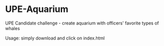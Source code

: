 # UPE-Aquarium
UPE Candidate challenge - create aquarium with officers' favorite types of whales

Usage: simply download and click on index.html
